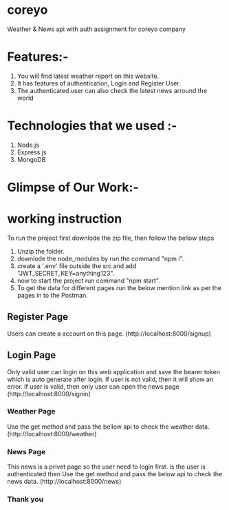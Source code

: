 # coreyo
Weather &amp; News api with auth assignment for coreyo company

# Features:-
1. You will find latest weather report on this website.
2. It has features of authentication, Login and Register User.
3. The authenticated user can also check the latest news arround the world


# Technologies that we used :-
1. Node.js
2. Express.js
3. MongoDB

# Glimpse of Our Work:-

# working instruction 
To run the project first downlode the zip file, then follow the bellow steps
1. Unzip the folder.
2. downlode the node_modules by run the command "npm i".
3. create a '.env' file outside the src and add "JWT_SECRET_KEY=anything123".
4. now to start the project run command "npm start".
5. To get the data for different pages run the below mention link as per the  pages in to the Postman. 

## Register Page
Users can create a account on this page.
(http://localhost:8000/signup)

## Login Page
Only valid user can login on this web application and save the bearer token which is auto generate after login. If user is not valid, then it will show an error. If user is valid, then only user can open the news page
(http://localhost:8000/signin)

### Weather Page
Use the get method and pass the bellow api to check the weather data.
(http://localhost:8000/weather)

### News Page
This news is a privet page so the user need to login first. is the user is authenticated then Use the get method and pass the below api to check the news data.
(http://localhost:8000/news)


 ### Thank you
